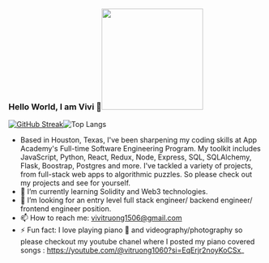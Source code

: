 ### Hello World, I am Vivi 👋<img src="[https://example.com/your-image.gif](https://giphy.com/gifs/E1w0yvMxBIv5M8WkL8)" width="200" height="200" />

[![GitHub Streak](https://streak-stats.demolab.com?user=vivitruong&theme=tokyonight-duo&hide_border=true&date_format=M%20j%5B%2C%20Y%5D&card_width=493)](https://git.io/streak-stats)![Top Langs](https://github-readme-stats.vercel.app/api/top-langs/?username=vivitruong&layout=compact&theme=gotham)


- Based in Houston, Texas, I've been sharpening my coding skills at App Academy's Full-time Software Engineering Program. My toolkit includes JavaScript, Python, React, Redux, Node, Express, SQL, SQLAlchemy, Flask, Boostrap, Postgres and more. I've tackled a variety of projects, from full-stack web apps to algorithmic puzzles. So please check out my projects and see for yourself.
- 🌱 I’m currently learning Solidity and Web3 technologies.
- 👯 I’m looking for an entry level full stack engineer/ backend engineer/ frontend engineer position.
- 📫 How to reach me: vivitruong1506@gmail.com
- ⚡ Fun fact: I love playing piano 🎹 and videography/photography so please checkout my youtube chanel where I posted my piano covered songs : https://youtube.com/@vitruong1060?si=EqErjr2noyKoCSx_
  


